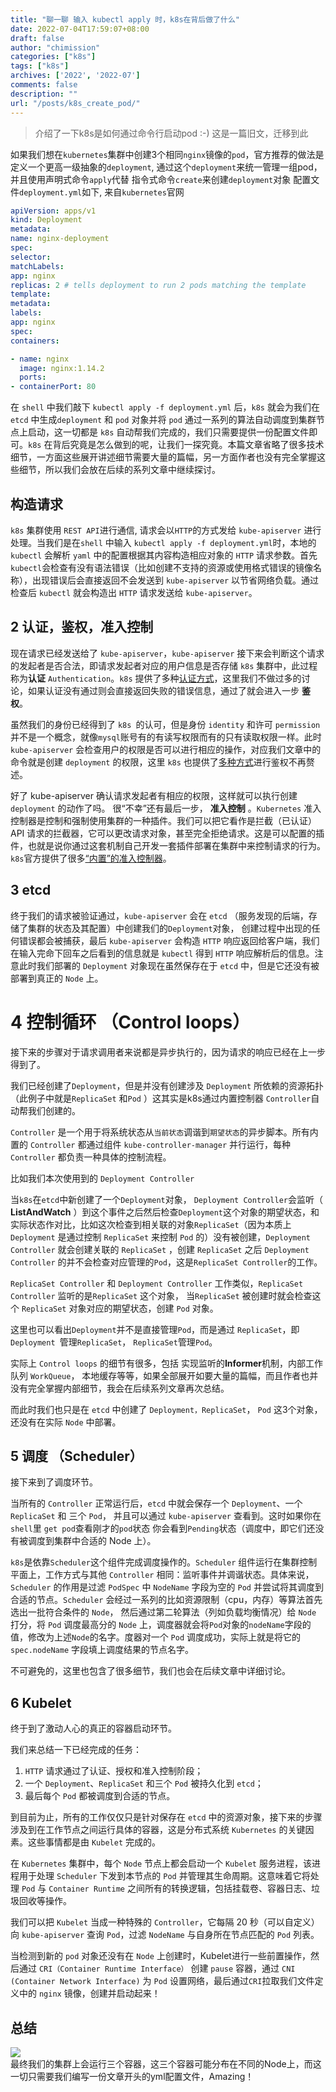 ```yaml
---
title: "聊一聊 输入 kubectl apply 时，k8s在背后做了什么"
date: 2022-07-04T17:59:07+08:00
draft: false
author: "chimission"
categories: ["k8s"]
tags: ["k8s"]
archives: ['2022', '2022-07']
comments: false
description: ""
url: "/posts/k8s_create_pod/"
---
```

>介绍了一下k8s是如何通过命令行启动pod :-)  这是一篇旧文，迁移到此
 <!--more-->

如果我们想在`kubernetes`集群中创建3个相同`nginx`镜像的`pod`，官方推荐的做法是定义一个更高一级抽象的`deployment`, 通过这个`deployment`来统一管理一组pod，并且使用声明式命令`apply`代替 指令式命令`create`来创建`deployment`对象
配置文件`deployment.yml`如下, 来自`kubernetes`官网

```yaml
apiVersion: apps/v1
kind: Deployment
metadata:
name: nginx-deployment
spec:
selector:
matchLabels:
app: nginx
replicas: 2 # tells deployment to run 2 pods matching the template
template:
metadata:
labels:
app: nginx
spec:
containers:

- name: nginx
  image: nginx:1.14.2
  ports:
- containerPort: 80
```
在 `shell` 中我们敲下 `kubectl apply -f deployment.yml` 后，`k8s` 就会为我们在 `etcd` 中生成`deployment` 和 `pod` 对象并将 `pod` 通过一系列的算法自动调度到集群节点上启动，这一切都是 `k8s` 自动帮我们完成的，我们只需要提供一份配置文件即可。`k8s` 在背后究竟是怎么做到的呢，让我们一探究竟。本篇文章省略了很多技术细节，一方面这些展开讲述细节需要大量的篇幅，另一方面作者也没有完全掌握这些细节，所以我们会放在后续的系列文章中继续探讨。  

## 构造请求  

`k8s` 集群使用 `REST API`进行通信, 请求会以`HTTP`的方式发给 `kube-apiserver` 进行处理。当我们是在`shell` 中输入 `kubectl apply -f deployment.yml`时，本地的 `kubectl` 会解析 `yaml` 中的配置根据其内容构造相应对象的 `HTTP` 请求参数。首先 `kubectl`会检查有没有语法错误（比如创建不支持的资源或使用格式错误的镜像名称），出现错误后会直接返回不会发送到 `kube-apiserver` 以节省网络负载。通过检查后 `kubectl` 就会构造出 `HTTP` 请求发送给 `kube-apiserver`。

## 2 认证，鉴权，准入控制


现在请求已经发送给了 `kube-apiserver`，`kube-apiserver` 接下来会判断这个请求的发起者是否合法，即请求发起者对应的用户信息是否存储 `k8s` 集群中，此过程称为**认证** `Authentication`。`k8s` 提供了多种[认证方式](https://kubernetes.io/zh-cn/docs/reference/access-authn-authz/authentication)，这里我们不做过多的讨论，如果认证没有通过则会直接返回失败的错误信息，通过了就会进入一步 **鉴权**。

虽然我们的身份已经得到了 `k8s `的认可，但是身份 `identity` 和许可 `permission` 并不是一个概念，就像`mysql`账号有的有读写权限而有的只有读取权限一样。此时 `kube-apiserver` 会检查用户的权限是否可以进行相应的操作，对应我们文章中的命令就是创建 `deployment` 的权限，这里 `k8s` 也提供了[多种方式](https://kubernetes.io/zh/docs/reference/access-authn-authz/authorization/)进行鉴权不再赘述。

好了 kube-apiserver 确认请求发起者有相应的权限，这样就可以执行创建 `deployment` 的动作了吗。 很“不幸”还有最后一步， **准入控制** 。`Kubernetes` 准入控制器是控制和强制使用集群的一种插件。我们可以把它看作是拦截（已认证）API 请求的拦截器，它可以更改请求对象，甚至完全拒绝请求。这是可以配置的插件，也就是说你通过这套机制自己开发一套插件部署在集群中来控制请求的行为。`k8s`官方提供了很多[“内置”的准入控制器](https://kubernetes.io/zh/docs/reference/access-authn-authz/admission-controllers/)。  

## 3 etcd

终于我们的请求被验证通过，`kube-apiserver` 会在 `etcd` （服务发现的后端，存储了集群的状态及其配置）中创建我们的`Deployment`对象， 创建过程中出现的任何错误都会被捕获，最后 `kube-apiserver` 会构造 `HTTP` 响应返回给客户端，我们在输入完命下回车之后看到的信息就是 `kubectl` 得到 `HTTP` 响应解析后的信息。注意此时我们部署的 `Deployment` 对象现在虽然保存在于 `etcd` 中，但是它还没有被部署到真正的 `Node` 上。  

# 4 控制循环 （Control loops）

接下来的步骤对于请求调用者来说都是异步执行的，因为请求的响应已经在上一步得到了。

我们已经创建了`Deployment`，但是并没有创建涉及 `Deployment` 所依赖的资源拓扑（此例子中就是`ReplicaSet` 和`Pod` ）这其实是k8s通过内置控制器 `Controller`自动帮我们创建的。

`Controller` 是一个用于将系统状态从`当前状态`调谐到`期望状态`的异步脚本。所有内置的 `Controller` 都通过组件 `kube-controller-manager` 并行运行，每种 `Controller` 都负责一种具体的控制流程。

比如我们本次使用到的 `Deployment Controller`

当`k8s`在`etcd`中新创建了一个`Deployment`对象， `Deployment Controller`会监听（ **ListAndWatch** ）到这个事件之后然后检查`Deployment`这个对象的期望状态，和实际状态作对比，比如这次检查到相关联的对象`ReplicaSet`（因为本质上 `Deployment` 是通过控制 `ReplicaSet` 来控制 `Pod` 的）没有被创建，`Deployment Controller` 就会创建关联的 `ReplicaSet` ，创建 `ReplicaSet` 之后 `Deployment Controller` 的并不会检查对应管理的`Pod`，这是`ReplicaSet Controller`的工作。

`ReplicaSet Controller` 和 `Deployment Controller` 工作类似，`ReplicaSet Controller` 监听的是`ReplicaSet` 这个对象， 当`ReplicaSet` 被创建时就会检查这个 `ReplicaSet` 对象对应的期望状态，创建  `Pod` 对象。

这里也可以看出`Deployment`并不是直接管理`Pod`，而是通过 `ReplicaSet`，即 `Deployment `管理`ReplicaSet`， `ReplicaSet`管理`Pod`。

实际上 `Control loops` 的细节有很多，包括 实现监听的**Informer**机制，内部工作队列 `WorkQueue`， 本地缓存等等，如果全部展开如要大量的篇幅，而且作者也并没有完全掌握内部细节，我会在后续系列文章再次总结。

而此时我们也只是在 `etcd` 中创建了 `Deployment，ReplicaSet`， `Pod` 这3个对象，还没有在实际 `Node` 中部署。

## 5 调度 （Scheduler）

接下来到了调度环节。

当所有的 `Controller` 正常运行后，`etcd` 中就会保存一个 `Deployment`、一个 `ReplicaSet` 和 三个 `Pod`， 并且可以通过 `kube-apiserver` 查看到。这时如果你在`shell`里 `get pod`查看刚才的`pod`状态 你会看到`Pending`状态（调度中，即它们还没有被调度到集群中合适的 Node 上）。

`k8s`是依靠`Scheduler`这个组件完成调度操作的。`Scheduler` 组件运行在集群控制平面上，工作方式与其他 `Controller` 相同：监听事件并调谐状态。具体来说， `Scheduler` 的作用是过滤 `PodSpec` 中 `NodeName` 字段为空的 `Pod` 并尝试将其调度到合适的节点。`Scheduler` 会经过一系列的比如资源限制（cpu，内存）等算法首先选出一批符合条件的 `Node`， 然后通过第二轮算法（列如负载均衡情况）给 `Node` 打分，将 `Pod` 调度最高分的 `Node` 上，调度器就会将`Pod`对象的`nodeName`字段的值，修改为上述`Node`的名字。度器对一个 `Pod` 调度成功，实际上就是将它的 `spec.nodeName` 字段填上调度结果的节点名字。

不可避免的，这里也包含了很多细节，我们也会在后续文章中详细讨论。  

## 6 Kubelet

终于到了激动人心的真正的容器启动环节。

我们来总结一下已经完成的任务：

1. `HTTP` 请求通过了认证、授权和准入控制阶段；
2. 一个 `Deployment`、`ReplicaSet` 和三个 `Pod` 被持久化到 `etcd`；
3. 最后每个 `Pod` 都被调度到合适的节点。

到目前为止，所有的工作仅仅只是针对保存在 `etcd` 中的资源对象，接下来的步骤涉及到在工作节点之间运行具体的容器，这是分布式系统 `Kubernetes` 的关键因素。这些事情都是由 `Kubelet` 完成的。

在 `Kubernetes` 集群中，每个 `Node` 节点上都会启动一个 `Kubelet` 服务进程，该进程用于处理 `Scheduler` 下发到本节点的 `Pod` 并管理其生命周期。这意味着它将处理 `Pod` 与 `Container Runtime` 之间所有的转换逻辑，包括挂载卷、容器日志、垃圾回收等操作。

我们可以把 `Kubelet` 当成一种特殊的 `Controller`，它每隔 20 秒（可以自定义）向 `kube-apiserver` 查询 `Pod`，过滤 `NodeName` 与自身所在节点匹配的 `Pod` 列表。

当检测到新的 `pod` 对象还没有在 `Node` 上创建时，Kubelet进行一些前置操作，然后通过 `CRI（Container Runtime Interface）` 创建 `pause` 容器，通过 `CNI (Container Network Interface)` 为 `Pod` 设置网络，最后通过`CRI`拉取我们文件定义中的 `nginx` 镜像，创建并启动起来！

## 总结
![](https://images.chimission.cn/blog/k8s_create_pod.png)  
最终我们的集群上会运行三个容器，这三个容器可能分布在不同的Node上，而这一切只需要我们编写一份文章开头的yml配置文件，Amazing！